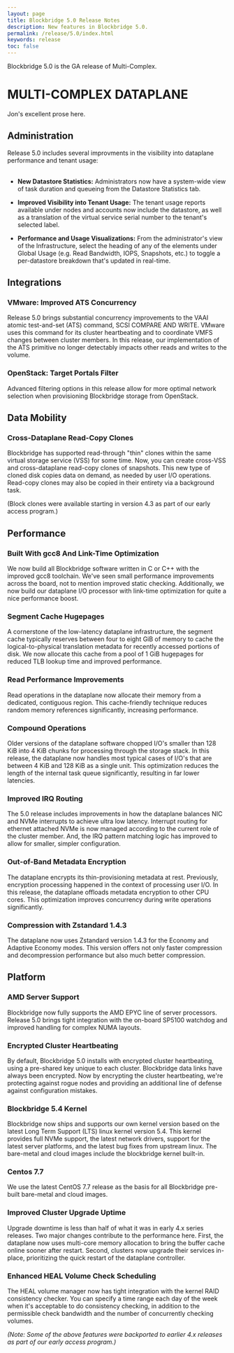 ```yaml
---
layout: page
title: Blockbridge 5.0 Release Notes
description: New features in Blockbridge 5.0.
permalink: /release/5.0/index.html
keywords: release
toc: false
---
```


Blockbridge 5.0 is the GA release of Multi-Complex.


MULTI-COMPLEX DATAPLANE
=======================

Jon's excellent prose here.



Administration
--------------

Release 5.0 includes several improvments in the visibility into dataplane
performance and tenant usage:
<br>
<br>

* **New Datastore Statistics:** Administrators now have a system-wide view of
  task duration and queueing from the Datastore Statistics tab.

* **Improved Visibility into Tenant Usage:** The tenant usage reports available
  under nodes and accounts now include the datastore, as well as a translation
  of the virtual service serial number to the tenant's selected label.

* **Performance and Usage Visualizations:** From the administrator's view of
  the Infrastructure, select the heading of any of the elements under Global
  Usage (e.g. Read Bandwidth, IOPS, Snapshots, etc.)  to toggle a per-datastore
  breakdown that's updated in real-time.


Integrations
------------

### VMware: Improved ATS Concurrency

Release 5.0 brings substantial concurrency improvements to the VAAI atomic
test-and-set (ATS) command, SCSI COMPARE AND WRITE.  VMware uses this command
for its cluster heartbeating and to coordinate VMFS changes between cluster
members.  In this release, our implementation of the ATS primitive no longer
detectably impacts other reads and writes to the volume.

### OpenStack: Target Portals Filter

Advanced filtering options in this release allow for more optimal network
selection when provisioning Blockbridge storage from OpenStack.

Data Mobility
-------------

### Cross-Dataplane Read-Copy Clones

Blockbridge has supported read-through "thin" clones within the same virtual
storage service (VSS) for some time.  Now, you can create cross-VSS and
cross-dataplane read-copy clones of snapshots.  This new type of cloned disk
copies data on demand, as needed by user I/O operations.  Read-copy clones may
also be copied in their entirety via a background task.

(Block clones were available starting in version 4.3 as part of our early
access program.)


Performance
-----------

### Built With gcc8 And Link-Time Optimization

We now build all Blockbridge software written in C or C++ with the improved
gcc8 toolchain.  We've seen small performance improvements across the board,
not to mention improved static checking.  Additionally, we now build our
dataplane I/O processor with link-time optimization for quite a nice
performance boost.

### Segment Cache Hugepages

A cornerstone of the low-latency dataplane infrastructure, the segment cache
typically reserves between four to eight GiB of memory to cache the
logical-to-physical translation metadata for recently accessed portions of
disk.  We now allocate this cache from a pool of 1 GiB hugepages for reduced
TLB lookup time and improved performance.

### Read Performance Improvements

Read operations in the dataplane now allocate their memory from a dedicated,
contiguous region.  This cache-friendly technique reduces random memory
references significantly, increasing performance.

### Compound Operations

Older versions of the dataplane software chopped I/O's smaller than 128 KiB
into 4 KiB chunks for processing through the storage stack.  In this release,
the dataplane now handles most typical cases of I/O's that are between 4 KiB
and 128 KiB as a single unit.  This optimization reduces the length of the
internal task queue significantly, resulting in far lower latencies.

### Improved IRQ Routing

The 5.0 release includes improvements in how the dataplane balances NIC and
NVMe interrupts to achieve ultra low latency.  Interrupt routing for ethernet
attached NVMe is now managed according to the current role of the cluster
member.  And, the IRQ pattern matching logic has improved to allow for smaller,
simpler configuration.

### Out-of-Band Metadata Encryption

The dataplane encrypts its thin-provisioning metadata at rest.  Previously,
encryption processing happened in the context of processing user I/O.  In this
release, the dataplane offloads metadata encryption to other CPU cores.  This
optimization improves concurrency during write operations significantly.

### Compression with Zstandard 1.4.3

The dataplane now uses Zstandard version 1.4.3 for the Economy and Adaptive
Economy modes.  This version offers not only faster compression and decompression
performance but also much better compression.

Platform
--------

### AMD Server Support

Blockbridge now fully supports the AMD EPYC line of server processors.  Release
5.0 brings tight integration with the on-board SP5100 watchdog and improved
handling for complex NUMA layouts.

### Encrypted Cluster Heartbeating

By default, Blockbridge 5.0 installs with encrypted cluster heartbeating, using
a pre-shared key unique to each cluster.  Blockbridge data links have always
been encrypted.  Now by encrypting the cluster heartbeating, we're protecting
against rogue nodes and providing an additional line of defense against
configuration mistakes.

### Blockbridge 5.4 Kernel

Blockbridge now ships and supports our own kernel version based on the latest
Long Term Support (LTS) linux kernel version 5.4. This kernel provides full
NVMe support, the latest network drivers, support for the latest server
platforms, and the latest bug fixes from upstream linux. The bare-metal and
cloud images include the blockbridge kernel built-in.

### Centos 7.7

We use the latest CentOS 7.7 release as the basis for all Blockbridge pre-built
bare-metal and cloud images.

### Improved Cluster Upgrade Uptime

Upgrade downtime is less than half of what it was in early 4.x series releases.
Two major changes contribute to the performance here.  First, the dataplane now
uses multi-core memory allocation to bring the buffer cache online sooner after
restart.  Second, clusters now upgrade their services in-place, prioritizing
the quick restart of the dataplane controller.

### Enhanced HEAL Volume Check Scheduling

The HEAL volume manager now has tight integration with the kernel RAID
consistency checker.  You can specify a time range each day of the week when
it's acceptable to do consistency checking, in addition to the permissible
check bandwidth and the number of concurrently checking volumes.

*(Note: Some of the above features were backported to earlier 4.x releases as
part of our early access program.)*

